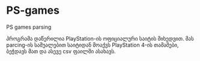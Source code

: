 # PS-games
PS games parsing

პროგრამა დაწერილია PlayStation-ის ოფიციალური საიტის მიხედვით. მას parcing-ის საშუალებით საიტიდან მოაქვს PlayStation 4-ის თამაშები, ბეჭდავს მათ და ასევე csv ფაილში ასახავს.
